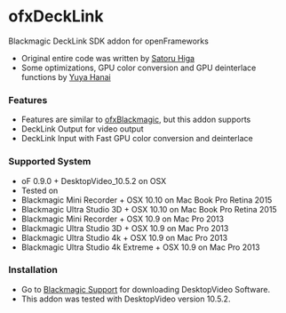 # ofxDeckLink
Blackmagic DeckLink SDK addon for openFrameworks

- Original entire code was written by [Satoru Higa](https://github.com/satoruhiga)
- Some optimizations, GPU color conversion and GPU deinterlace functions by [Yuya Hanai](https://github.com/hanasaan)

### Features
- Features are similar to [ofxBlackmagic](https://github.com/kylemcdonald/ofxBlackmagic), but this addon supports
 - DeckLink Output for video output
 - DeckLink Input with Fast GPU color conversion and deinterlace

### Supported System
- oF 0.9.0 + DesktopVideo_10.5.2 on OSX
- Tested on 
 - Blackmagic Mini Recorder + OSX 10.10 on Mac Book Pro Retina 2015 
 - Blackmagic Ultra Studio 3D + OSX 10.10 on Mac Book Pro Retina 2015 
 - Blackmagic Mini Recorder + OSX 10.9 on Mac Pro 2013
 - Blackmagic Ultra Studio 3D + OSX 10.9 on Mac Pro 2013
 - Blackmagic Ultra Studio 4k + OSX 10.9 on Mac Pro 2013
 - Blackmagic Ultra Studio 4k Extreme + OSX 10.9 on Mac Pro 2013

### Installation
- Go to [Blackmagic Support](https://www.blackmagicdesign.com/support) for downloading DesktopVideo Software.
- This addon was tested with DesktopVideo version 10.5.2.
